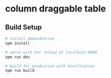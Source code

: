 # column draggable table


## Build Setup 

``` bash
# install dependencies
npm install

# serve with hot reload at localhost:8080
npm run dev

# build for production with minification
npm run build
```

